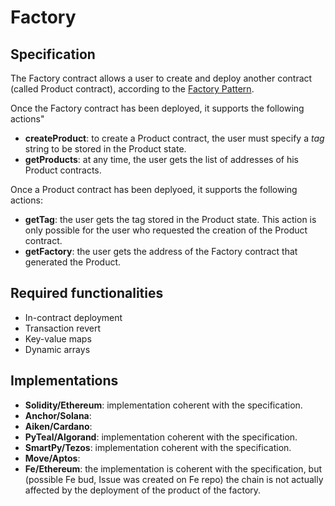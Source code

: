 # Factory

## Specification

The Factory contract allows a user to create and deploy another contract (called Product contract), according to the [Factory Pattern](https://betterprogramming.pub/learn-solidity-the-factory-pattern-75d11c3e7d29).

Once the Factory contract has been deployed, it supports the following actions"
- **createProduct**: to create a Product contract, the user must specify a *tag* string to be stored in the Product state. 
- **getProducts**: at any time, the user gets the list of addresses of his Product contracts.

Once a Product contract has been deplyoed, it supports the following actions:
- **getTag**: the user gets the tag stored in the Product state. This action is only possible for the user who requested the creation of the Product contract.
- **getFactory**: the user gets the address of the Factory contract that generated the Product.

## Required functionalities
- In-contract deployment
- Transaction revert
- Key-value maps
- Dynamic arrays
 
## Implementations
- **Solidity/Ethereum**: implementation coherent with the specification.
- **Anchor/Solana**: 
- **Aiken/Cardano**:
- **PyTeal/Algorand**: implementation coherent with the specification.
- **SmartPy/Tezos**: implementation coherent with the specification.
- **Move/Aptos**:
- **Fe/Ethereum**: the implementation is coherent with the specification, but (possible Fe bud, Issue was created on Fe repo) the chain is not actually affected by the deployment of the product of the factory.